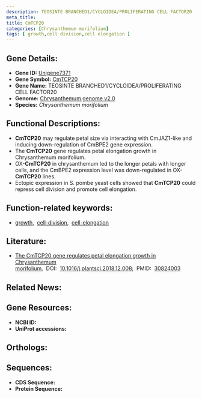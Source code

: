 ```yaml
---
description: TEOSINTE BRANCHED1/CYCLOIDEA/PROLIFERATING CELL FACTOR20 ; Unigene7371 ; Chrysanthemum morifolium
meta_title:
title: CmTCP20
categories: [Chrysanthemum morifolium]
tags: [ growth,cell division,cell elongation ]
---
```


## Gene Details:
- **Gene ID:**	[Unigene7371]()
- **Gene Symbol:** <u> CmTCP20 </u>
- **Gene Name:** TEOSINTE BRANCHED1/CYCLOIDEA/PROLIFERATING CELL FACTOR20
- **Genome:** [Chrysanthemum genome v2.0]()
- **Species:** *Chrysanthemum morifolium*

## Functional Descriptions:
   - **CmTCP20** may regulate petal size via interacting with CmJAZ1-like and inducing down-regulation of CmBPE2 gene expression.
   - The **CmTCP20** gene regulates petal elongation growth in Chrysanthemum morifolium.
   - OX-**CmTCP20** in chrysanthemum led to the longer petals with longer cells, and the CmBPE2 expression level was down-regulated in OX-**CmTCP20** lines.
   - Ectopic expression in S. pombe yeast cells showed that **CmTCP20** could repress cell division and promote cell elongation.

## Function-related keywords:
   - [growth](/tags/growth/),&nbsp;&nbsp;[cell-division](/tags/cell-division/),&nbsp;&nbsp;[cell-elongation](/tags/cell-elongation/)

## Literature:
   - [The CmTCP20 gene regulates petal elongation growth in Chrysanthemum morifolium.]( https://www.sciencedirect.com/science/article/pii/S0168945218309725?pes=vor#sec0125)&nbsp;&nbsp;DOI:&nbsp;&nbsp;[10.1016/j.plantsci.2018.12.008](https://www.sciencedirect.com/science/article/pii/S0168945218309725?pes=vor#sec0125);&nbsp;&nbsp;PMID:&nbsp;&nbsp;[30824003](https://pubmed.ncbi.nlm.nih.gov/30824003/)

## Related News:

## Gene Resources:
- **NCBI ID:**  [](https://www.ncbi.nlm.nih.gov/gene/?term=)
- **UniProt accessions:** [](https://www.uniprot.org/uniprotkb//entry)

## Orthologs:

## Sequences:
- **CDS Sequence:**
- **Protein Sequence:**
